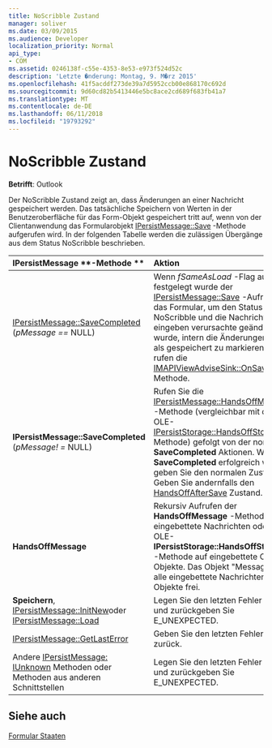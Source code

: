 ```yaml
---
title: NoScribble Zustand
manager: soliver
ms.date: 03/09/2015
ms.audience: Developer
localization_priority: Normal
api_type:
- COM
ms.assetid: 0246138f-c55e-4353-8e53-e973f524d52c
description: 'Letzte �nderung: Montag, 9. M�rz 2015'
ms.openlocfilehash: 41f5acddf273de39a7d5952ccb00e868170c692d
ms.sourcegitcommit: 9d60cd82b5413446e5bc8ace2cd689f683fb41a7
ms.translationtype: MT
ms.contentlocale: de-DE
ms.lasthandoff: 06/11/2018
ms.locfileid: "19793292"
---
```

# <a name="noscribble-state"></a>NoScribble Zustand

  
  
**Betrifft**: Outlook 
  
Der NoScribble Zustand zeigt an, dass Änderungen an einer Nachricht gespeichert werden. Das tatsächliche Speichern von Werten in der Benutzeroberfläche für das Form-Objekt gespeichert tritt auf, wenn von der Clientanwendung das Formularobjekt [IPersistMessage::Save](ipersistmessage-save.md) -Methode aufgerufen wird. In der folgenden Tabelle werden die zulässigen Übergänge aus dem Status NoScribble beschrieben. 
  
|IPersistMessage **-Methode **|**Aktion**|**Neue Zustand**|
|:-----|:-----|:-----|
|[IPersistMessage::SaveCompleted](ipersistmessage-savecompleted.md) (_pMessage ==_ NULL)  <br/> |Wenn _fSameAsLoad_ -Flag auf true festgelegt wurde der [IPersistMessage::Save](ipersistmessage-save.md) -Aufruf, der das Formular, um den Status NoScribble und die Nachricht eingeben verursachte geändert wurde, intern die Änderungen, die als gespeichert zu markieren, und rufen die [IMAPIViewAdviseSink::OnSaved](imapiviewadvisesink-onsaved.md) -Methode.  <br/> |[Normal](normal-state.md) <br/> |
|**IPersistMessage::SaveCompleted** (_pMessage! =_ NULL)  <br/> |Rufen Sie die [IPersistMessage::HandsOffMessage](ipersistmessage-handsoffmessage.md) -Methode (vergleichbar mit der OLE- [IPersistStorage::HandsOffStorage](http://msdn.microsoft.com/library/1e5ef26f-d8e7-4fa6-bfc4-19dace35314d%28Office.15%29.aspx) -Methode) gefolgt von der normalen **SaveCompleted** Aktionen. Wenn **SaveCompleted** erfolgreich war, geben Sie den normalen Zustand. Geben Sie andernfalls den [HandsOffAfterSave](handsoffaftersave-state.md) Zustand.  <br/> |Normal oder HandsOffAfterSave  <br/> |
|**HandsOffMessage** <br/> |Rekursiv Aufrufen der **HandsOffMessage** -Methode auf eingebettete Nachrichten oder das OLE- **IPersistStorage::HandsOffStorage** -Methode auf eingebettete OLE-Objekte. Das Objekt "Message" und alle eingebettete Nachrichten oder Objekte frei.  <br/> |HandsOffAfterSave  <br/> |
|**Speichern**, [IPersistMessage::InitNew](ipersistmessage-initnew.md)oder [IPersistMessage::Load](ipersistmessage-load.md) <br/> |Legen Sie den letzten Fehler auf und zurückgeben Sie E_UNEXPECTED.  <br/> |NoScribble  <br/> |
|[IPersistMessage::GetLastError](ipersistmessage-getlasterror.md) <br/> |Geben Sie den letzten Fehler zurück.  <br/> |NoScribble  <br/> |
|Andere [IPersistMessage: IUnknown](ipersistmessageiunknown.md) Methoden oder Methoden aus anderen Schnittstellen  <br/> |Legen Sie den letzten Fehler auf und zurückgeben Sie E_UNEXPECTED.  <br/> |NoScribble  <br/> |
   
## <a name="see-also"></a>Siehe auch



[Formular Staaten](form-states.md)

